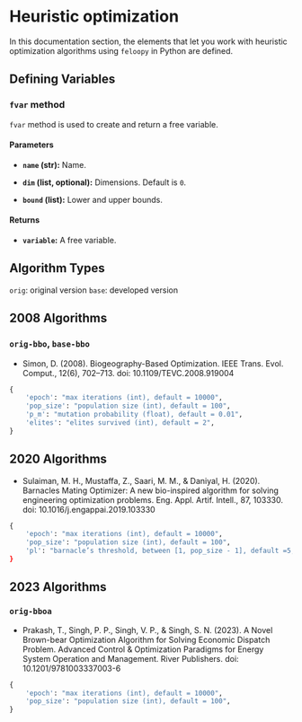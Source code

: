 # Heuristic optimization

In this documentation section, the elements that let you work with heuristic optimization algorithms using `feloopy` in Python are defined.

## Defining Variables 

### `fvar` method

`fvar` method is used to create and return a free variable.

#### Parameters

- **`name` (str):** Name.

- **`dim` (list, optional):** Dimensions. Default is `0`.

- **`bound` (list):** Lower and upper bounds.

#### Returns

- **`variable`:** A free variable.


## Algorithm Types

`orig`: original version
`base`: developed version

## 2008 Algorithms

### `orig-bbo`, `base-bbo`

- Simon, D. (2008). Biogeography-Based Optimization. IEEE Trans. Evol. Comput., 12(6), 702–713. doi: 10.1109/TEVC.2008.919004

```python
{
    'epoch': "max iterations (int), default = 10000",
    'pop_size': "population size (int), default = 100",
    'p_m': "mutation probability (float), default = 0.01",
    'elites': "elites survived (int), default = 2",
}
```

## 2020 Algorithms

- Sulaiman, M. H., Mustaffa, Z., Saari, M. M., & Daniyal, H. (2020). Barnacles Mating Optimizer: A new bio-inspired algorithm for solving engineering optimization problems. Eng. Appl. Artif. Intell., 87, 103330. doi: 10.1016/j.engappai.2019.103330

```python
{
    'epoch': "max iterations (int), default = 10000",
    'pop_size': "population size (int), default = 100",
    'pl': "barnacle’s threshold, between [1, pop_size - 1], default =5,
}
```

## 2023 Algorithms

### `orig-bboa`

- Prakash, T., Singh, P. P., Singh, V. P., & Singh, S. N. (2023). A Novel Brown-bear Optimization Algorithm for Solving Economic Dispatch Problem. Advanced Control & Optimization Paradigms for Energy System Operation and Management. River Publishers. doi: 10.1201/9781003337003-6

```python
{
    'epoch': "max iterations (int), default = 10000",
    'pop_size': "population size (int), default = 100",
}
```
